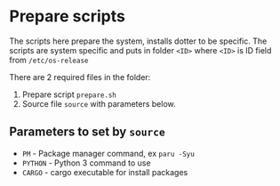 # Prepare scripts

The scripts here prepare the system, installs dotter to be specific. 
The scripts are system specific and puts in folder `<ID>` where `<ID>` is ID field from `/etc/os-release` 

There are 2 required files in the folder:
  1. Prepare script `prepare.sh`
  2. Source file `source` with parameters below.

## Parameters to set by `source`

 - `PM` - Package manager command, ex `paru -Syu`
 - `PYTHON` - Python 3 command to use
 - `CARGO` - cargo executable for install packages


